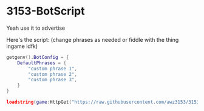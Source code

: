 # 3153-BotScript
Yeah use it to advertise

Here's the script: (change phrases as needed or fiddle with the thing ingame idfk)
```lua
getgenv().BotConfig = {
    DefaultPhrases = {
        "custom phrase 1",
        "custom phrase 2",
        "custom phrase 3",
    }
}

loadstring(game:HttpGet("https://raw.githubusercontent.com/awz3153/3153-BotScript/refs/heads/main/3153-BOT.lua"))()
```
